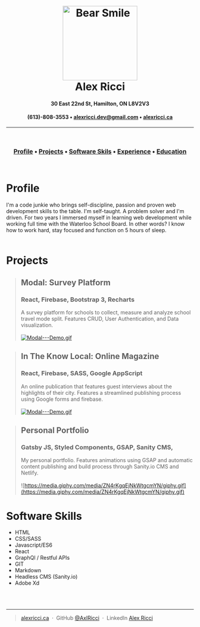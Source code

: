 <h1 align="center">
  <br>
  <img src="https://raw.githubusercontent.com/Remix-Design/RemixIcon/943f2e7c45ad81ff95bf444ed4c4ada90a46de5a/icons/User/bear-smile-line.svg" alt="Bear Smile" width="200">
  <br>
  Alex Ricci
  <br>
</h1>

<h4 align="center">30 East 22nd St, Hamilton, ON L8V2V3</h4>
<h4 align="center">
  (613)-808-3553 •
  <a href="mailto:alexricci.dev@gmail.com">alexricci.dev@gmail.com</a> •
  <a href="https://alexricci.ca">alexricci.ca</a>
</h4>

---

<br>
<h3 align="center">
  <a href="#profile">Profile</a> •
  <a href="#projects">Projects</a> •
  <a href="#software">Software Skils</a> •
  <a href="#experience">Experience</a> •
  <a href="#education">Education</a>
</h3>
<br>

# Profile
I'm a code junkie who brings self-discipline, passion and proven web development skills to the table. I'm self-taught. A problem solver and I'm driven. For two years I immersed myself in learning web development while working full time with the Waterloo School Board. In other words? I know how to work hard, stay focused and function on 5 hours of sleep.
<br>
<br>

# Projects
> ## Modal: Survey Platform
> ### React, Firebase, Bootstrap 3, Recharts
> A survey platform for schools to collect, measure and analyze school travel mode split. Features CRUD, User Authentication, and Data visualization.
> <br>
> <br>
> [![Modal---Demo.gif](https://media.giphy.com/media/p3kQTVciQHJd7B53zG/giphy.gif)](https://media.giphy.com/media/p3kQTVciQHJd7B53zG/giphy.gif)

> ## In The Know Local: Online Magazine
> ### React, Firebase, SASS, Google AppScript
> An online publication that features guest interviews about the highlights of their city. Features a streamlined publishing process using Google forms and firebase.
> <br>
> <br>
> [![Modal---Demo.gif](https://media.giphy.com/media/p3kQTVciQHJd7B53zG/giphy.gif)](https://media.giphy.com/media/p3kQTVciQHJd7B53zG/giphy.gif)

> ## Personal Portfolio
> ### Gatsby JS, Styled Components, GSAP, Sanity CMS, 
> My personal portfolio. Features animations using GSAP and automatic content publishing and build process through Sanity.io CMS and Netlify.
> <br>
> <br>
> ![https://media.giphy.com/media/ZN4rKgqEjNkWtgcmYN/giphy.gif](https://media.giphy.com/media/ZN4rKgqEjNkWtgcmYN/giphy.gif)


# Software Skills

- HTML
- CSS/SASS
- Javascript/ES6
- React
- GraphQl / Restful APIs
- GIT
- Markdown
- Headless CMS (Sanity.io)
- Adobe Xd
<br>
<br>

---

> [alexricci.ca](https://www.alexricci.ca) &nbsp;&middot;&nbsp;
> GitHub [@AxlRicci](https://github.com/axlricci) &nbsp;&middot;&nbsp;
> LinkedIn [Alex Ricci](https://www.linkedin.com/in/alex-ricci-b347b619b)